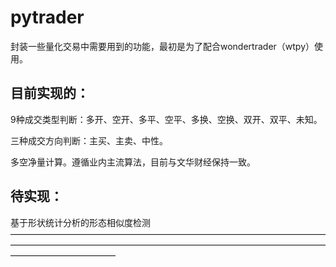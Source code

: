 # pytrader
封装一些量化交易中需要用到的功能，最初是为了配合wondertrader（wtpy）使用。

## 目前实现的：
9种成交类型判断：多开、空开、多平、空平、多换、空换、双开、双平、未知。

三种成交方向判断：主买、主卖、中性。

多空净量计算。遵循业内主流算法，目前与文华财经保持一致。

## 待实现：
基于形状统计分析的形态相似度检测
————————————————————————————————————————————————————————————————————————————————————
